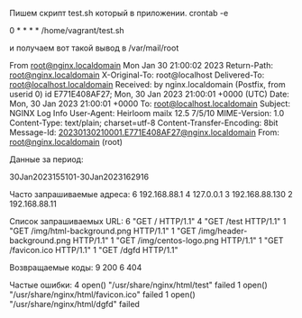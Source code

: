 Пишем скрипт test.sh который в приложении. 
crontab -e

0 * * * * /home/vagrant/test.sh

и получаем вот такой вывод в /var/mail/root


From root@nginx.localdomain  Mon Jan 30 21:00:02 2023
Return-Path: <root@nginx.localdomain>
X-Original-To: root@localhost
Delivered-To: root@localhost.localdomain
Received: by nginx.localdomain (Postfix, from userid 0)
id E771E408AF27; Mon, 30 Jan 2023 21:00:01 +0000 (UTC)
Date: Mon, 30 Jan 2023 21:00:01 +0000
To: root@localhost.localdomain
Subject: NGINX Log Info
User-Agent: Heirloom mailx 12.5 7/5/10
MIME-Version: 1.0
Content-Type: text/plain; charset=utf-8
Content-Transfer-Encoding: 8bit
Message-Id: <20230130210001.E771E408AF27@nginx.localdomain>
From: root@nginx.localdomain (root)

Данные за период:

30Jan2023155101-30Jan2023162916

Часто запрашиваемые адреса:
      6 192.168.88.1
      4 127.0.0.1
      3 192.168.88.130
      2 192.168.88.11


Список запрашиваемых URL:
      6 "GET / HTTP/1.1"
      4 "GET /test HTTP/1.1"
      1 "GET /img/html-background.png HTTP/1.1"
      1 "GET /img/header-background.png HTTP/1.1"
      1 "GET /img/centos-logo.png HTTP/1.1"
      1 "GET /favicon.ico HTTP/1.1"
      1 "GET /dgfd HTTP/1.1"


Возвращаемые коды:
      9 200
      6 404


Частые ошибки:
      4 open() "/usr/share/nginx/html/test" failed
      1 open() "/usr/share/nginx/html/favicon.ico" failed
      1 open() "/usr/share/nginx/html/dgfd" failed

